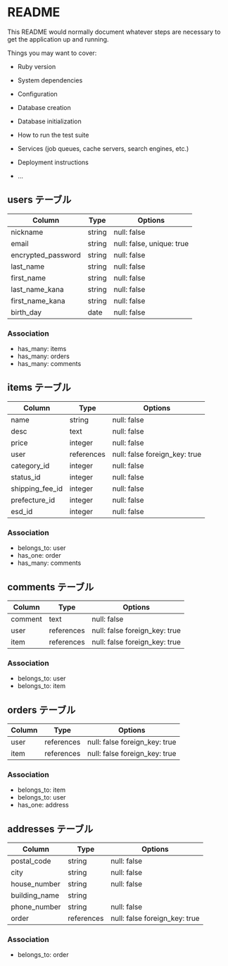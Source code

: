 # README

This README would normally document whatever steps are necessary to get the
application up and running.

Things you may want to cover:

* Ruby version

* System dependencies

* Configuration

* Database creation

* Database initialization

* How to run the test suite

* Services (job queues, cache servers, search engines, etc.)

* Deployment instructions

* ...

## users テーブル
| Column             | Type    | Options                   |
| ------------------ | ------- | ------------------------- |
| nickname           | string  | null: false               |
| email              | string  | null: false, unique: true |
| encrypted_password | string  | null: false               |
| last_name          | string  | null: false               |
| first_name         | string  | null: false               |
| last_name_kana     | string  | null: false               |
| first_name_kana    | string  | null: false               |
| birth_day          | date    | null: false               |


### Association
- has_many: items
- has_many: orders
- has_many: comments


## items テーブル
| Column          | Type       | Options                       |
| --------------- | ---------- | ------------------------------|
| name            | string     | null: false                   |
| desc            | text       | null: false                   |
| price           | integer    | null: false                   |
| user            | references | null: false foreign_key: true |
| category_id     | integer    | null: false                   |
| status_id       | integer    | null: false                   |
| shipping_fee_id | integer    | null: false                   |
| prefecture_id   | integer    | null: false                   |
| esd_id          | integer    | null: false                   |



### Association
- belongs_to: user
- has_one: order
- has_many: comments


## comments テーブル
| Column  | Type       | Options                       |
| ------- | ---------- | ----------------------------- |
| comment | text       | null: false                   |
| user    | references | null: false foreign_key: true |
| item    | references | null: false foreign_key: true |

### Association
- belongs_to: user
- belongs_to: item



## orders テーブル
| Column  | Type       | Options                       |
| ------- | ---------- | ----------------------------- |
| user    | references | null: false foreign_key: true |
| item    | references | null: false foreign_key: true |

### Association
- belongs_to: item
- belongs_to: user
- has_one: address



## addresses テーブル
| Column        | Type       | Options                       |
| ------------- | ---------- | ----------------------------- |
| postal_code   | string     | null: false                   |
| city          | string     | null: false                   |
| house_number  | string     | null: false                   |
| building_name | string     |                               |
| phone_number  | string     | null: false                   |
| order         | references | null: false foreign_key: true |

### Association
- belongs_to: order
